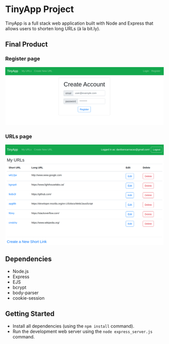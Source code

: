 # TinyApp Project

TinyApp is a full stack web application built with Node and Express that allows users to shorten long URLs (à la bit.ly).

## Final Product

### Register page
!["Screenshot of register page"](https://github.com/danilogondim/tinyapp/blob/master/docs/register-page.png?raw=true)
### URLs page
!["Screenshot of URLs page"](https://github.com/danilogondim/tinyapp/blob/master/docs/urls-page.png?raw=true)

## Dependencies

- Node.js
- Express
- EJS
- bcrypt
- body-parser
- cookie-session

## Getting Started

- Install all dependencies (using the `npm install` command).
- Run the development web server using the `node express_server.js` command.